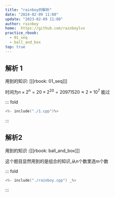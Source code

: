 ```yaml
---
title: "rainboy的解析"
date: "2024-02-09 11:08"
update: "2023-02-09 11:08"
author: rainboy
home:  https://github.com/rainboylvx
practice_rbook:
  - 01_seq
  - ball_and_box
top: true
---
```


## 解析 1


用到的知识: [[[rbook: 01_seq]]]


时间为$n \times 2^n = 20 \times 2^{20}=20971520 \approx 2 \times 10^7$ 能过

::: fold
```cpp
<%- include("./1.cpp")%>
```
:::


## 解析2 

用到的知识 :[[[rbook: ball_and_box]]]

这个题目显然用到的是组合的知识,从n个数里选m个数


::: fold
```cpp
<%- include("./rainboy.cpp") _%>
```
:::
